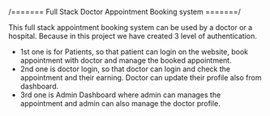 /======= Full Stack Doctor Appointment Booking system =======/

This full stack appointment booking system can be used by a doctor or a hospital. Because in this project we have created 3 level of authentication. 
- 1st one is for Patients, so that patient can login on the website, book appointment with doctor and manage the booked appointment. 
- 2nd one is doctor login, so that doctor can login and check the appointment and their earning. Doctor can update their profile also from dashboard. 
- 3rd one is Admin Dashboard where admin can manages the appointment and admin can also manage the doctor profile.
